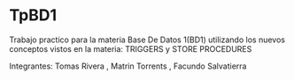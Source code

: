 # TpBD1

Trabajo practico para la materia Base De Datos 1(BD1) utilizando los nuevos conceptos vistos en la materia:  TRIGGERS y STORE PROCEDURES

Integrantes: Tomas Rivera , Matrin Torrents , Facundo Salvatierra
